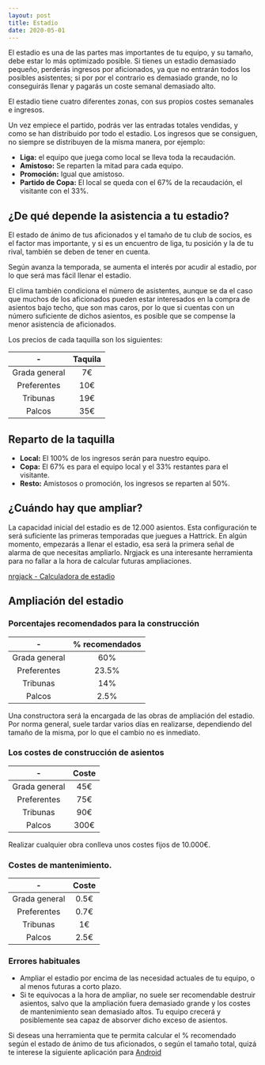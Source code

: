 ```yaml
---
layout: post
title: Estadio
date: 2020-05-01
---
```


El estadio es una de las partes mas importantes de tu equipo, y su tamaño, debe estar lo más optimizado posible. Si tienes un estadio demasiado pequeño, perderás ingresos por aficionados, ya que no entrarán todos los posibles asistentes; si por por el contrario es demasiado grande, no lo conseguirás llenar y pagarás un coste semanal demasiado alto.

El estadio tiene cuatro diferentes zonas, con sus propios costes semanales e ingresos.

Un vez empiece el partido, podrás ver las entradas totales vendidas, y como se han distribuido por todo el estadio. Los ingresos que se consiguen, no siempre se distribuyen de la misma manera, por ejemplo:

- **Liga:** el equipo que juega como local se lleva toda la recaudación.
- **Amistoso:** Se reparten la mitad para cada equipo.
- **Promoción:** Igual que amistoso.
- **Partido de Copa:** El local se queda con el 67% de la recaudación, el visitante con el 33%.

## ¿De qué depende la asistencia a tu estadio?

El estado de ánimo de tus aficionados y el tamaño de tu club de socios, es el factor mas importante, y si es un encuentro de liga, tu posición y la de tu rival, también se deben de tener en cuenta.

Según avanza la temporada, se aumenta el interés por acudir al estadio, por lo que será mas fácil llenar el estadio.

El clima también condiciona el número de asistentes, aunque se da el caso que muchos de los aficionados pueden estar interesados en la compra de asientos bajo techo, que son mas caros, por lo que si cuentas con un número suficiente de dichos asientos, es posible que se compense la menor asistencia de aficionados.  

Los precios de cada taquilla son los siguientes:

| - | Taquila |
| :---: | :---: | 
| Grada general | 7€ |
| Preferentes | 10€ | 
| Tribunas | 19€ | 
| Palcos | 35€ | 

## Reparto de la taquilla

- **Local:** El 100% de los ingresos serán para nuestro equipo.
- **Copa:** El 67% es para el equipo local y el 33% restantes para el visitante.
- **Resto:** Amistosos o promoción, los ingresos se reparten al 50%.

## ¿Cuándo hay que ampliar?

La capacidad inicial del estadio es de 12.000 asientos. Esta configuración te será suficiente las primeras temporadas que juegues a Hattrick.
En algún momento, empezarás a llenar el estadio, esa será la primera señal de alarma de que necesitas ampliarlo.
Nrgjack es una interesante herramienta para no fallar a la hora de calcular futuras ampliaciones.

[nrgjack - Calculadora de estadio](https://nrgjack.altervista.org/eco.php)

## Ampliación del estadio

### Porcentajes recomendados para la construcción

| - | % recomendados |
| :---: | :---: | 
| Grada general | 60% |
| Preferentes | 23.5% | 
| Tribunas | 14% | 
| Palcos | 2.5% | 

Una constructora será la encargada de las obras de ampliación del estadio. Por norma general, suele tardar varios días en realizarse, dependiendo del tamaño de la misma, por lo que el cambio no es inmediato.

### Los costes de construcción de asientos

| - | Coste |
| :---: | :---: | 
| Grada general | 45€ |
| Preferentes | 75€ | 
| Tribunas | 90€ | 
| Palcos | 300€ | 

Realizar cualquier obra conlleva unos costes fijos de 10.000€. 

### Costes de mantenimiento.

| - | Coste |
| :---: | :---: | 
| Grada general | 0.5€ |
| Preferentes | 0.7€ | 
| Tribunas | 1€ | 
| Palcos | 2.5€ | 

### Errores habituales

- Ampliar el estadio por encima de las necesidad actuales de tu equipo, o al menos futuras a corto plazo.
- Si te equivocas a la hora de ampliar, no suele ser recomendable destruir asientos, salvo que la ampliación fuera demasiado grande y los costes de mantenimiento sean
demasiado altos. Tu equipo crecerá y posiblemente sea capaz de absorver dicho exceso de asientos.

Si deseas una herramienta que te permita calcular el % recomendado según el estado de ánimo de tus aficionados, o según el tamaño total, quizá te interese la siguiente aplicación para [Android](https://play.google.com/store/apps/details?id=com.guiaocerin)
